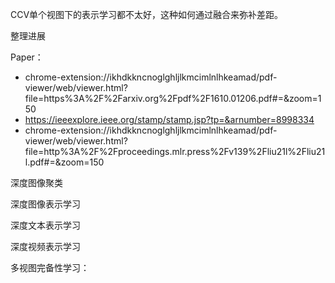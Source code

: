 CCV单个视图下的表示学习都不太好，这种如何通过融合来弥补差距。

整理进展

Paper：

- chrome-extension://ikhdkkncnoglghljlkmcimlnlhkeamad/pdf-viewer/web/viewer.html?file=https%3A%2F%2Farxiv.org%2Fpdf%2F1610.01206.pdf#=&zoom=150
- https://ieeexplore.ieee.org/stamp/stamp.jsp?tp=&arnumber=8998334
- chrome-extension://ikhdkkncnoglghljlkmcimlnlhkeamad/pdf-viewer/web/viewer.html?file=http%3A%2F%2Fproceedings.mlr.press%2Fv139%2Fliu21l%2Fliu21l.pdf#=&zoom=150

深度图像聚类

深度图像表示学习

深度文本表示学习

深度视频表示学习

多视图完备性学习：